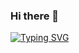 ### Hi there 👋

<!--
**NHPT/NHPT** is a ✨ _special_ ✨ repository because its `README.md` (this file) appears on your GitHub profile.

Here are some ideas to get you started:

- 🔭 I’m currently working on ...
- 🌱 I’m currently learning ...
- 👯 I’m looking to collaborate on ...
- 🤔 I’m looking for help with ...
- 💬 Ask me about ...
- 📫 How to reach me: ...
- 😄 Pronouns: ...
- ⚡ Fun fact: ...
-->
[![Typing SVG](https://readme-typing-svg.herokuapp.com?size=30&color=00FF00&background=000000&center=%E9%94%99%E8%AF%AF%E7%9A%84&vCenter=%E9%94%99%E8%AF%AF%E7%9A%84&width=900&height=40&lines=root%40nhpt+%23+whoami)](https://git.io/typing-svg)
